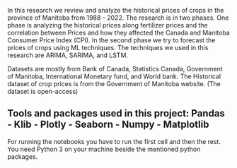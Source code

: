 In this research we review and analyze the historical prices of crops in the province of Manitoba from 1988 - 2022. 
The research is in two phases. One phase is analyzing the historical prices along fertilizer prices and the correlation between 
Prices and how they affected the Canada and Manitoba Consumer Price Index (CPI). 
In the second phase we try to forecast the prices of crops using ML techniques. 
The techniques we used in this research are ARIMA, SARIMA, and LSTM.

Datasets are mostly from Bank of Canada, Statistics Canada, Government of Manitoba, International Monetary fund, and World bank. 
The Historical dataset of crop prices is from the Government of Manitoba website. (The dataset is open-access)

Tools and packages used in this project: 
Pandas - Klib - Plotly - Seaborn - Numpy - Matplotlib 
------------------------------------------------------

For running the notebooks you have to run the first cell and then the rest. You need Python 3 on your machine beside the mentioned python
packages. 

